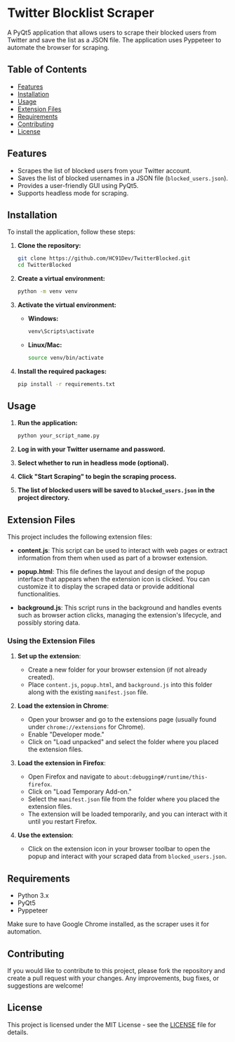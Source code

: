 # Twitter Blocklist Scraper

A PyQt5 application that allows users to scrape their blocked users from Twitter and save the list as a JSON file. The application uses Pyppeteer to automate the browser for scraping.

## Table of Contents

- [Features](#features)
- [Installation](#installation)
- [Usage](#usage)
- [Extension Files](#extension-files)
- [Requirements](#requirements)
- [Contributing](#contributing)
- [License](#license)

## Features

- Scrapes the list of blocked users from your Twitter account.
- Saves the list of blocked usernames in a JSON file (`blocked_users.json`).
- Provides a user-friendly GUI using PyQt5.
- Supports headless mode for scraping.

## Installation

To install the application, follow these steps:

1. **Clone the repository:**

   ```bash
   git clone https://github.com/HC91Dev/TwitterBlocked.git
   cd TwitterBlocked
   ```

2. **Create a virtual environment:**

   ```bash
   python -m venv venv
   ```

3. **Activate the virtual environment:**

   - **Windows:**
     ```bash
     venv\Scripts\activate
     ```
   - **Linux/Mac:**
     ```bash
     source venv/bin/activate
     ```

4. **Install the required packages:**

   ```bash
   pip install -r requirements.txt
   ```

## Usage

1. **Run the application:**

   ```bash
   python your_script_name.py
   ```

2. **Log in with your Twitter username and password.**
3. **Select whether to run in headless mode (optional).**
4. **Click "Start Scraping" to begin the scraping process.**
5. **The list of blocked users will be saved to `blocked_users.json` in the project directory.**

## Extension Files

This project includes the following extension files:

- **content.js**: This script can be used to interact with web pages or extract information from them when used as part of a browser extension.

- **popup.html**: This file defines the layout and design of the popup interface that appears when the extension icon is clicked. You can customize it to display the scraped data or provide additional functionalities.

- **background.js**: This script runs in the background and handles events such as browser action clicks, managing the extension's lifecycle, and possibly storing data.

### Using the Extension Files

1. **Set up the extension**:
   - Create a new folder for your browser extension (if not already created).
   - Place `content.js`, `popup.html`, and `background.js` into this folder along with the existing `manifest.json` file.

2. **Load the extension in Chrome**:
   - Open your browser and go to the extensions page (usually found under `chrome://extensions` for Chrome).
   - Enable "Developer mode."
   - Click on "Load unpacked" and select the folder where you placed the extension files.

3. **Load the extension in Firefox**:
   - Open Firefox and navigate to `about:debugging#/runtime/this-firefox`.
   - Click on "Load Temporary Add-on."
   - Select the `manifest.json` file from the folder where you placed the extension files.
   - The extension will be loaded temporarily, and you can interact with it until you restart Firefox.

4. **Use the extension**:
   - Click on the extension icon in your browser toolbar to open the popup and interact with your scraped data from `blocked_users.json`.

## Requirements

- Python 3.x
- PyQt5
- Pyppeteer

Make sure to have Google Chrome installed, as the scraper uses it for automation.

## Contributing

If you would like to contribute to this project, please fork the repository and create a pull request with your changes. Any improvements, bug fixes, or suggestions are welcome!

## License

This project is licensed under the MIT License - see the [LICENSE](LICENSE) file for details.
